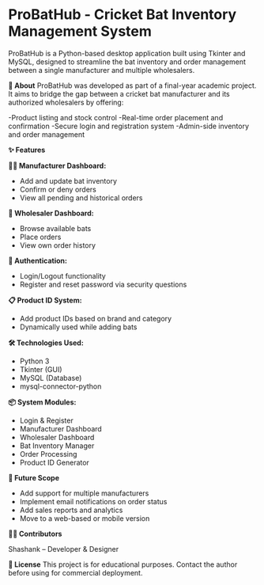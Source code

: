 # ProBatHub - Cricket Bat Inventory Management System

ProBatHub is a Python-based desktop application built using Tkinter and MySQL, designed to streamline the bat inventory and order management between a single manufacturer and multiple wholesalers.

**🧠 About**
ProBatHub was developed as part of a final-year academic project. It aims to bridge the gap between a cricket bat manufacturer and its authorized wholesalers by offering:

-Product listing and stock control
-Real-time order placement and confirmation
-Secure login and registration system
-Admin-side inventory and order management

**✨ Features**

**🧑‍🏭 Manufacturer Dashboard:**
* Add and update bat inventory
* Confirm or deny orders
* View all pending and historical orders

**🛒 Wholesaler Dashboard:**
* Browse available bats
* Place orders
* View own order history

**🔐 Authentication:**
* Login/Logout functionality
* Register and reset password via security questions

**📋 Product ID System:**
* Add product IDs based on brand and category
* Dynamically used while adding bats

**🛠️ Technologies Used:**
* Python 3
* Tkinter (GUI)
* MySQL (Database)
* mysql-connector-python

**📦 System Modules:**
* Login & Register
* Manufacturer Dashboard
* Wholesaler Dashboard
* Bat Inventory Manager
* Order Processing
* Product ID Generator

**🚀 Future Scope**
* Add support for multiple manufacturers
* Implement email notifications on order status
* Add sales reports and analytics
* Move to a web-based or mobile version

**👨‍💻 Contributors**

Shashank – Developer & Designer


**📄 License**
This project is for educational purposes.
Contact the author before using for commercial deployment.

